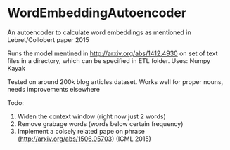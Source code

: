 # WordEmbeddingAutoencoder
An autoencoder to calculate word embeddings as mentioned in Lebret/Collobert paper 2015

Runs the model mentined in http://arxiv.org/abs/1412.4930 on set of text files in a directory, which can be specified in ETL folder.
Uses:
Numpy
Kayak

Tested on around 200k blog articles dataset. Works well for proper nouns, needs improvements elsewhere

Todo:
1. Widen the context window (right now just 2 words)
2. Remove grabage words (words below certain frequency)
3. Implement a colsely related pape on phrase (http://arxiv.org/abs/1506.05703) (ICML 2015)
